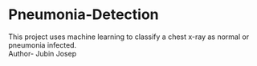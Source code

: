 # Pneumonia-Detection

This project uses machine learning to classify a chest x-ray as normal or pneumonia infected.
<br>
Author- Jubin Josep
